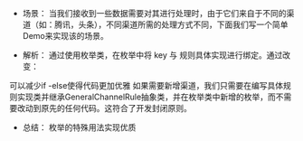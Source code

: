 - 场景：
当我们接收到一些数据需要对其进行处理时，由于它们来自于不同的渠道（如：腾讯，头条），不同渠道所需的处理方式不同，下面我们写一个简单Demo来实现该的场景。


- 解析：
通过使用枚举类，在枚举中将 key 与 规则具体实现进行绑定。通过改变：

可以减少if -else使得代码更加优雅 如果需要新增渠道，我们只需要在编写具体规则实现类并继承GeneralChannelRule抽象类，并在枚举类中新增的枚举，而不需要改动到原先的任何代码。这符合了开发封闭原则。

- 总结：
枚举的特殊用法实现优质